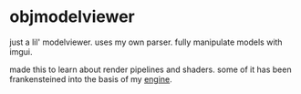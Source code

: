 # objmodelviewer

just a lil' modelviewer. uses my own parser. fully manipulate models with imgui. 

 made this to learn about render pipelines and shaders. some of it has been frankensteined into the basis of my [engine](https://github.com/zacpeelyates/boidengine).
